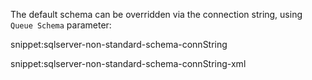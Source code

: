 The default schema can be overridden via the connection string, using `Queue Schema` parameter:

snippet:sqlserver-non-standard-schema-connString

snippet:sqlserver-non-standard-schema-connString-xml


